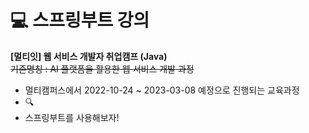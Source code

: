 # **:computer: 스프링부트 강의**  

**[멀티잇] 웹 서비스 개발자 취업캠프 (Java)**  
~~기존명칭 : AI 플랫폼을 활용한 웹 서비스 개발 과정~~  
- 멀티캠퍼스에서 2022-10-24 ~ 2023-03-08 예정으로 진행되는 교육과정
- :mag:
- 스프링부트를 사용해보자!
